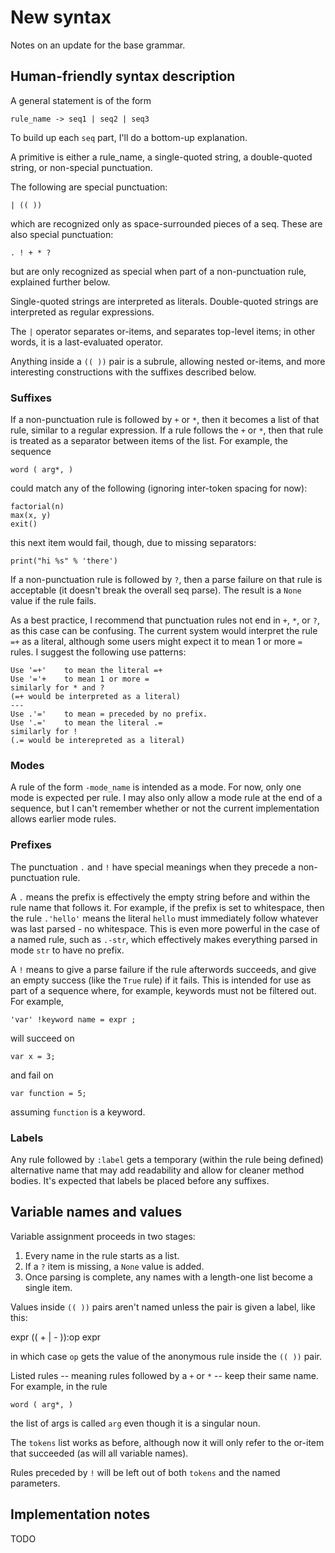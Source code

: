 # New syntax

Notes on an update for the base grammar.

## Human-friendly syntax description

A general statement is of the form

    rule_name -> seq1 | seq2 | seq3

To build up each `seq` part, I'll do a bottom-up
explanation.

A primitive is either a rule_name, a single-quoted string,
a double-quoted string, or non-special punctuation.

The following are special punctuation:

    | (( ))

which are recognized only as space-surrounded pieces of
a seq. These are also special punctuation:

    . ! + * ?

but are only recognized as special when part of a
non-punctuation rule, explained further below.

Single-quoted strings are interpreted as literals.
Double-quoted strings are interpreted as regular expressions.

The `|` operator separates or-items, and separates top-level
items; in other words, it is a last-evaluated operator.

Anything inside a `(( ))` pair is a subrule, allowing nested
or-items, and more interesting constructions with the suffixes
described below.

### Suffixes

If a non-punctuation rule is followed by `+` or `*`, then it
becomes a list of that rule, similar to a regular expression.
If a rule follows the `+` or `*`, then that rule is treated
as a separator between items of the list. For example, the
sequence

    word ( arg*, )

could match any of the following (ignoring inter-token spacing for now):

    factorial(n)
    max(x, y)
    exit()

this next item would fail, though, due to missing separators:

    print("hi %s" % 'there')

If a non-punctuation rule is followed by `?`, then a parse failure
on that rule is acceptable (it doesn't break the overall seq parse).
The result is a `None` value if the rule fails.

As a best practice, I recommend that punctuation rules not end
in `+`, `*`, or `?`, as this case can be confusing. The current system
would interpret the rule `=+` as a literal, although some users
might expect it to mean 1 or more `=` rules. I suggest the following
use patterns:

    Use '=+'    to mean the literal =+
    Use '='+    to mean 1 or more =
    similarly for * and ?
    (=+ would be interpreted as a literal)
    ---
    Use .'='    to mean = preceded by no prefix.
    Use '.='    to mean the literal .=
    similarly for !
    (.= would be interepreted as a literal)

### Modes

A rule of the form `-mode_name` is intended as a mode.
For now, only one mode is expected per rule.
I may also only allow a mode rule at the end of a sequence,
but I can't remember whether or not the current implementation
allows earlier mode rules.

### Prefixes

The punctuation `.` and `!` have special meanings when they
precede a non-punctuation rule.

A `.` means the prefix is effectively the empty string
before and within the rule name that follows it. For example,
if the prefix is set to whitespace, then the rule `.'hello'`
means the literal `hello` must immediately follow whatever
was last parsed - no whitespace. This is even more powerful
in the case of a named rule, such as `.-str`, which effectively
makes everything parsed in mode `str` to have no prefix.

A `!` means to give a parse failure if the rule afterwords
succeeds, and give an empty success (like the `True` rule)
if it fails. This is intended for use as part of a sequence where,
for example, keywords must not be filtered out. For example,

    'var' !keyword name = expr ;

will succeed on

    var x = 3;

and fail on

    var function = 5;

assuming `function` is a keyword.

### Labels

Any rule followed by `:label` gets a temporary (within the rule
being defined) alternative name that may add readability and
allow for cleaner method bodies. It's expected that labels
be placed before any suffixes.

## Variable names and values

Variable assignment proceeds in two stages:

1. Every name in the rule starts as a list.
2. If a `?` item is missing, a `None` value is added.
2. Once parsing is complete, any names with a length-one list become a single item.

Values inside `(( ))` pairs aren't named unless the pair is given a label,
like this:

   expr (( + | - )):op expr

in which case `op` gets the value of the anonymous rule inside the `(( ))` pair.

Listed rules -- meaning rules followed by a `+` or `*` -- keep their same name.
For example, in the rule

    word ( arg*, )

the list of args is called `arg` even though it is a singular noun.

The `tokens` list works as before, although now it will only refer to the
or-item that succeeded (as will all variable names).

Rules preceded by `!` will be left out of both `tokens` and the named parameters.

## Implementation notes

TODO

